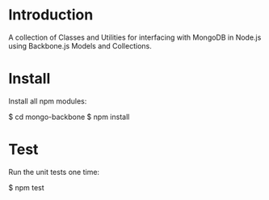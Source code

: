 Introduction
============

A collection of Classes and Utilities for interfacing with MongoDB in Node.js using Backbone.js Models and Collections.

Install
=======

Install all npm modules:

  $ cd mongo-backbone
  $ npm install

Test
====

Run the unit tests one time:

  $ npm test